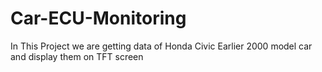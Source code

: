 # Car-ECU-Monitoring
In This Project we are getting data of Honda Civic Earlier 2000 model car and display them on TFT screen
